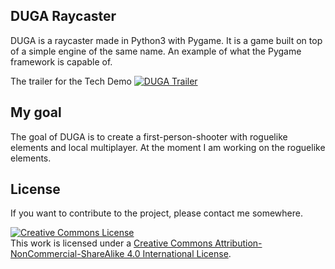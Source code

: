 ## DUGA Raycaster

DUGA is a raycaster made in Python3 with Pygame. It is a game built on top of a simple engine of the same name. An example of what the Pygame framework is capable of.

The trailer for the Tech Demo
[![DUGA Trailer](http://i3.ytimg.com/vi/By_cbsacvTM/maxresdefault.jpg)](https://www.youtube.com/watch?v=Ai0-Cr_RElo)

## My goal

The goal of DUGA is to create a first-person-shooter with roguelike elements and local multiplayer. At the moment I am working on the roguelike elements. 

## License

If you want to contribute to the project, please contact me somewhere.

<a rel="license" href="http://creativecommons.org/licenses/by-nc-sa/4.0/"><img alt="Creative Commons License" style="border-width:0" src="https://i.creativecommons.org/l/by-nc-sa/4.0/88x31.png" /></a><br />This work is licensed under a <a rel="license" href="http://creativecommons.org/licenses/by-nc-sa/4.0/">Creative Commons Attribution-NonCommercial-ShareAlike 4.0 International License</a>.